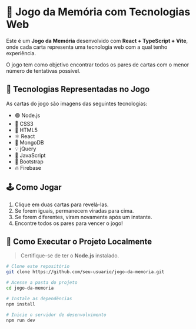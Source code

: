 # 🧠 Jogo da Memória com Tecnologias Web

Este é um **Jogo da Memória** desenvolvido com **React + TypeScript + Vite**, onde cada carta representa uma tecnologia web com a qual tenho experiência.

O jogo tem como objetivo encontrar todos os pares de cartas com o menor número de tentativas possível.

## 🔧 Tecnologias Representadas no Jogo

As cartas do jogo são imagens das seguintes tecnologias:

- 🟢 Node.js
- 🎨 CSS3
- 🧱 HTML5
- ⚛️ React
- 🍃 MongoDB
- 💡 jQuery
- 📜 JavaScript
- 💠 Bootstrap
- 🔥 Firebase

## 🕹️ Como Jogar

1. Clique em duas cartas para revelá-las.
2. Se forem iguais, permanecem viradas para cima.
3. Se forem diferentes, viram novamente após um instante.
4. Encontre todos os pares para vencer o jogo!

## 🚀 Como Executar o Projeto Localmente

> Certifique-se de ter o **Node.js** instalado.

```bash
# Clone este repositório
git clone https://github.com/seu-usuario/jogo-da-memoria.git

# Acesse a pasta do projeto
cd jogo-da-memoria

# Instale as dependências
npm install

# Inicie o servidor de desenvolvimento
npm run dev
